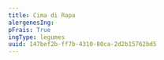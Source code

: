 ```yaml
---
title: Cima di Rapa
alergenesIng:
pFrais: True
ingType: legumes
uuid: 147bef2b-ff7b-4310-80ca-2d2b15762bd5
---
```

